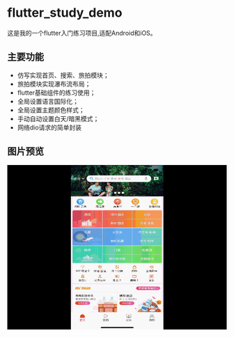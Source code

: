 # flutter_study_demo

这是我的一个flutter入门练习项目,适配Android和iOS。

## 主要功能

- 仿写实现首页、搜索、旅拍模块；
- 旅拍模块实现瀑布流布局；
- flutter基础组件的练习使用；
- 全局设置语言国际化；
- 全局设置主题颜色样式；
- 手动自动设置白天/暗黑模式；
- 网络dio请求的简单封装


## 图片预览
  ![screen](https://github.com/Lester2020/NotebookDemo/blob/main/screen_1.gif)